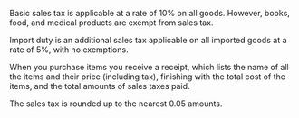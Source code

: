 Basic sales tax is applicable at a rate of 10% on all goods. However, books, food, and medical
products are exempt from sales tax.

Import duty is an additional sales tax applicable on all imported goods at a rate of 5%, with no exemptions.

When you purchase items you receive a receipt, which lists the name of all the items and their
price (including tax), finishing with the total cost of the items, and the total amounts of sales
taxes paid.

The sales tax is rounded up to the nearest 0.05 amounts.
